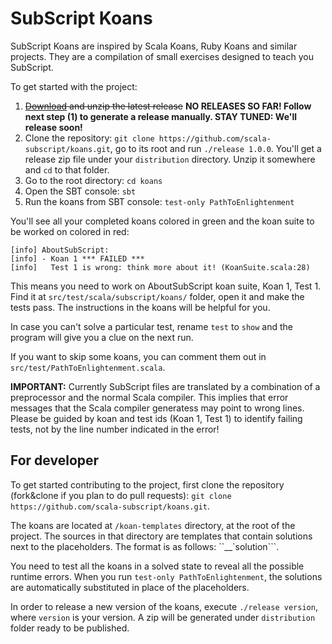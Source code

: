 # SubScript Koans
SubScript Koans are inspired by Scala Koans, Ruby Koans and similar projects.
They are a compilation of small exercises designed to teach you SubScript.

To get started with the project:

1. ~~[Download](#) and unzip the latest release~~ **NO RELEASES SO FAR! Follow next step (1) to generate a release manually. STAY TUNED: We'll release soon!**
1. Clone the repository: `git clone https://github.com/scala-subscript/koans.git`, go to its root and run `./release 1.0.0`. You'll get a release zip file under your `distribution` directory. Unzip it somewhere and `cd` to that folder.
2. Go to the root directory: `cd koans`
3. Open the SBT console: `sbt`
4. Run the koans from SBT console: `test-only PathToEnlightenment`

You'll see all your completed koans colored in green and the koan suite to be worked on colored in red:
```
[info] AboutSubScript:
[info] - Koan 1 *** FAILED ***
[info]   Test 1 is wrong: think more about it! (KoanSuite.scala:28)
```

This means you need to work on AboutSubScript koan suite, Koan 1, Test 1. Find it at `src/test/scala/subscript/koans/` folder, open it and make the tests pass.
The instructions in the koans will be helpful for you.

In case you can't solve a particular test, rename `test` to `show` and the program will give you a clue on the next run.

If you want to skip some koans, you can comment them out in `src/test/PathToEnlightenment.scala`.

**IMPORTANT:** Currently SubScript files are translated by a combination of a preprocessor and the normal Scala compiler. This implies that error messages that the Scala compiler generatess may point to wrong lines. Please be guided by koan and test ids (Koan 1, Test 1) to identify failing tests, not by the line number indicated in the error!

## For developer

To get started contributing to the project, first clone the repository (fork&clone if you plan to do pull requests): `git clone https://github.com/scala-subscript/koans.git`.

The koans are located at `/koan-templates` directory, at the root of the project. The sources in that directory are templates that contain solutions next to the placeholders. The format is as follows: ``__`solution```.

You need to test all the koans in a solved state to reveal all the possible runtime errors. When you run `test-only PathToEnlightenment`, the solutions are automatically substituted in place of the placeholders.

In order to release a new version of the koans, execute `./release version`, where `version` is your version. A zip will be generated under `distribution` folder ready to be published.
